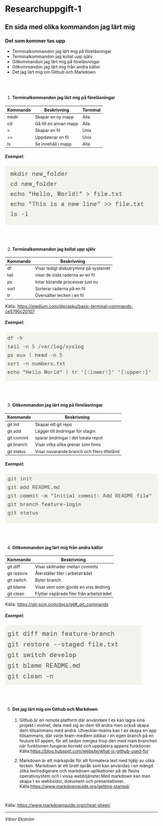 # Researchuppgift-1
## En sida med olika kommandon jag lärt mig
### Det som kommer tas upp
- Terminalkommandon jag lärt mig på föreläsningar
- Terminalkommandon jag kollat upp själv
- Gitkommandon jag lärt mig på föreläsningar
- Gitkommandon jag lärt mig från andra källor
- Det jag lärt mig om Github och Markdown
 
 <br><br>
 
 1. #### Terminalkommandon jag lärt mig på föreläsningar
| Kommando | Beskrivning | Terminal |
| --- | --- | --- |
| mkdir | Skapar en ny mapp | Alla |
| cd | Gå till en annan mapp | Alla |
| > | Skapar en fil | Unix |
| >> | Uppdaterar en fil  | Unix |
| ls | Se innehåll i mapp | Alla |

##### Exempel:

![Bild med kommandoexempel](/images/commands_1.png)

<br><br>

2. #### Terminalkommandon jag kollat upp själv
| Kommando | Beskrivning |
| --- | --- |
| df | Visar ledigt diskutrymme på systemet |
| tail | visar de sista raderna av en fil |
| ps | listar körande processer just nu |
| sort | Sorterar raderna på en fil  |
| tr | Översätter tecken i en fil |

Källa: https://medium.com/@prasku/basic-terminal-commands-ce5790c20107

##### Exempel:

![Bild med kommandoexempel](/images/commands_2.png)

<br><br>

3. #### Gitkommandon jag lärt mig på föreläsningar
| Kommando | Beskrivning |
| --- | --- |
| git init | Skapar ett git repo |
| git add | Lägger till ändringar för stagin |
| git commit | sparar ändringar i det lokala repot |
| git branch | Visar vilka olika grenar som finns  |
| git status | Visar nuvarande branch och filers tillstånd  |

##### Exempel:

![Bild med kommandoexempel](/images/commands_3.png)

<br><br>

4. #### Gitkommandon jag lärt mig från andra källor
| Kommando | Beskrivning |
| --- | --- |
| git diff | Visar skillnader mellan commits |
| git restore | Återställer filer i arbetsträdet |
| git switch | Byter branch |
| git blame | Visar vem som gjorde en viss ändring |
| git clean | Flyttar ospårade filer från arbetsträdet |

Källa: https://git-scm.com/docs/git#_git_commands

##### Exempel:

![Bild med kommandoexempel](/images/commands_4.png)

<br><br>

5.  #### Det jag lärt mig om Github och Markdown
    1. Github är en remote platform där användare t ex kan lagra sina projekt i molnet, dela med sig av dem till andra men också skapa dem tillsammans med andra. Utvecklar-teams kan t ex skapa en app tillsammans, där varje team-medlem jobbar i en egen branch på en feuture till appen, för att sedan mergea ihop den med main branchen när funktionen fungerar korrekt och uppdatera appens funktioner.
    Källa:https://blog.hubspot.com/website/what-is-github-used-for
    
    2. Markdown är ett märkspråk för att formatera text med hjälp av olika tecken. Markdown är ett brett språk som kan användas i en mängd olika textredigerare och markdown-aplikationer på de flesta operativsystem och i vissa webbtjänster.Med markdown kan man skapa t ex webbsidor, dokument och presentationer.
    Källa:https://www.markdownguide.org/getting-started/

<br>

Källa: https://www.markdownguide.org/cheat-sheet/

---
*Viktor Ekström*
